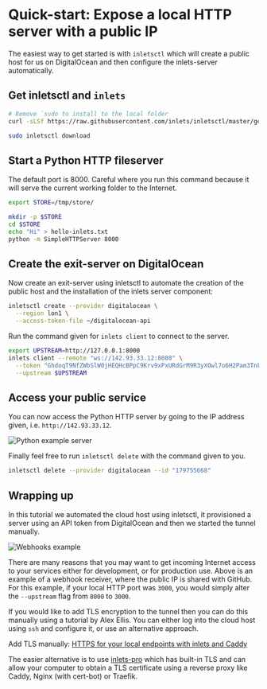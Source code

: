 # Quick-start: Expose a local HTTP server with a public IP

The easiest way to get started is with `inletsctl` which will create a public host for us on DigitalOcean and then configure the inlets-server automatically.

## Get inletsctl and `inlets`

```bash
# Remove `sudo to install to the local folder
curl -sLSf https://raw.githubusercontent.com/inlets/inletsctl/master/get.sh | sudo sh

sudo inletsctl download
```

## Start a Python HTTP fileserver

The default port is 8000. Careful where you run this command because it will serve the current working folder to the Internet.

```bash
export STORE=/tmp/store/

mkdir -p $STORE
cd $STORE
echo "Hi" > hello-inlets.txt
python -m SimpleHTTPServer 8000
```

## Create the exit-server on DigitalOcean

Now create an exit-server using inletsctl to automate the creation of the public host and the installation of the inlets server component:

```bash
inletsctl create --provider digitalocean \
  --region lon1 \
  --access-token-file ~/digitalocean-api
```

Run the command given for `inlets client` to connect to the server.

```bash
export UPSTREAM=http://127.0.0.1:8000
inlets client --remote "ws://142.93.33.12:8080" \
  --token "GhdoqT9NfZWbSlW0jHEQHcBPpC9Krv9xPxURdGrM9R3yXOwl7o6H2Pam3TnkMGNx" \
  --upstream $UPSTREAM
```

## Access your public service

You can now access the Python HTTP server by going to the IP address given, i.e. `http://142.93.33.12`.

![Python example server](../images/python-example-server.png)

Finally feel free to run `inletsctl delete` with the command given to you.

```bash
inletsctl delete --provider digitalocean --id "179755668"
```

## Wrapping up

In this tutorial we automated the cloud host using inletsctl, it provisioned a server using an API token from DigitalOcean and then we started the tunnel manually.

![Webhooks example](../images/webhooks.png)

There are many reasons that you may want to get incoming Internet access to your services either for development, or for production use. Above is an example of a webhook receiver, where the public IP is shared with GitHub. For this example, if your local HTTP port was `3000`, you would simply alter the `--upstream` flag from `8000` to `3000`.

If you would like to add TLS encryption to the tunnel then you can do this manually using a tutorial by Alex Ellis. You can either log into the cloud host using `ssh` and configure it, or use an alternative approach.

Add TLS manually: [HTTPS for your local endpoints with inlets and Caddy](https://blog.alexellis.io/https-inlets-local-endpoints/)

The easier alternative is to use [inlets-pro](https://github.com/inlets/inlets-pro) which has built-in TLS and can allow your computer to obtain a TLS certificate using a reverse proxy like Caddy, Nginx (with cert-bot) or Traefik.
